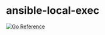 # ansible-local-exec

[![Go Reference](https://pkg.go.dev/badge/github.com/jayp0521/ansible-local-exec.svg)](https://pkg.go.dev/github.com/jayp0521/ansible-local-exec)
